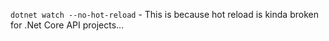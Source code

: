 ``dotnet watch --no-hot-reload`` - This is because hot reload is kinda broken for .Net Core API projects... 
